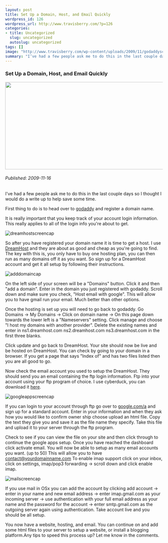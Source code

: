 ```yaml
--- 
layout: post
title: Set Up a Domain, Host, and Email Quickly
wordpress_id: 126
wordpress_url: http://www.travisberry.com/?p=126
categories: 
- title: Uncategorized
  slug: uncategorized
  autoslug: uncategorized
tags: []
image: "http://www.travisberry.com/wp-content/uploads/2009/11/godaddyscreencap-640x269.jpg"
summary: "I’ve had a few people ask me to do this in the last couple days so I thought I would do a write up to help save some time."
---
```

<article class="post clearfix">
  <h3>Set Up a Domain, Host, and Email Quickly</h3>
  <a href="http://godaddy.com" class="postImageLink"><img src="http://www.travisberry.com/wp-content/uploads/2009/11/godaddyscreencap-640x269.jpg" alt="" class="thumbnail alignleft" width=640 height=280 /></a>
  <h6>Published: 2009-11-16</h6>

I've had a few people ask me to do this in the last couple days so I thought I would do a write up to help save some time.
<div class="clearfix"></div>

First thing to do is to head over to [godaddy](http://www.godaddy.com/) and register a domain name. 

It is really important that you keep track of your account login information. This really applies to all of the login info you're about to get.

![dreamhostscreencap](http://www.travisberry.com/wp-content/uploads/2009/11/dreamhostscreencap-640x461.jpg "dreamhostscreencap")

So after you have registered your domain name it is time to get a host. I use [DreamHost](http://www.dreamhost.com) and they are about as good and cheap as you're going to find. The key with this is, you only have to buy one hosting plan, you can then run as many domains off it as you want. So sign up for a DreamHost account and get it all setup by following their instructions.

![adddomaincap](http://www.travisberry.com/wp-content/uploads/2009/11/adddomaincap-640x211.jpg "adddomaincap")

On the left side of your screen will be a "Domains" button. Click it and then "add a domain". Enter in the domain you just registered with godaddy. Scroll down and make sure you check, "Host email with google". This will allow you to have gmail run your email. Much better than other options. 

Once the hosting is set up you will need to go back to godaddy. Go Domains -> My Domains -> Click on domain name -> On this page down towards the lower left is a "Nameservers" setting. Click manage and choose "I host my domains with another provider". Delete the existing names and enter in ns1.dreamhost.com ns2.dreamhost.com ns3.dreamhost.com in the first three blanks.

Click update and go back to DreamHost. Your site should now be live and be hosted on DreamHost. You can check by going to your domain in a browser. If you get a page that says "Index of" and has two files listed then you are all good to go.

Now check the email account you used to setup the DreamHost. They should send you an email containing the ftp login information. Ftp into your account using your ftp program of choice. I use cyberduck, you can download it [here](http://cyberduck.ch/).

![googleappscreencap](http://www.travisberry.com/wp-content/uploads/2009/11/googleappscreencap-640x273.jpg "googleappscreencap")

If you can login to your account through ftp go over to [google.com/a](http://www.google.com/a) and sign up for a standard account. Enter in your information and when they ask how you would like to confirm owner ship choose upload an html file. Copy the text they give you and save it as the file name they specify. Take this file and upload it to your server through the ftp program.

Check to see if you can view the file on your site and then click through to continue the google apps setup. Once you have reached the dashboard click activate email. You will now be able to setup as many email accounts you want. (up to 50) This will allow you to have contact@yourdomainname.com To enable imap support click on your inbox, click on settings, imap/pop3 forwarding -> scroll down and click enable imap.

![mailscreencap](http://www.travisberry.com/wp-content/uploads/2009/11/mailscreencap.jpg "mailscreencap")

If you use mail in OSx you can add the account by clicking add account -> enter in your name and new email address -> enter imap.gmail.com as your incoming server -> use authentication with your full email address as your name and the password for the account -> enter smtp.gmail.com as the outgoing server again using authentication. Take account live and you should be all setup.

You now have a website, hosting, and email. You can continue on and add some html files to your server to setup a website, or install a blogging platform.Any tips to speed this process up? Let me know in the comments.
</article>